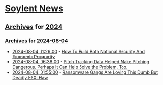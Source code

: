 # [Soylent News](../../../README.md)

## [Archives](../../index.md) for [2024](../index.md)

### [Archives](../../index.md) for [2024-08-04](index.md)

* [2024-08-04, 11:26:00](https://soylentnews.org/article.pl?sid=24/08/03/1638227&from=rss) - [How To Build Both National Security And Economic Prosperity](https://soylentnews.org/article.pl?sid=24/08/03/1638227&from=rss)
* [2024-08-04, 06:38:00](https://soylentnews.org/article.pl?sid=24/08/03/1520255&from=rss) - [Pitch Tracking Data Helped Make Pitching Dangerous.  Perhaps It Can Help Solve the Problem, Too.](https://soylentnews.org/article.pl?sid=24/08/03/1520255&from=rss)
* [2024-08-04, 01:55:00](https://soylentnews.org/article.pl?sid=24/08/03/0257254&from=rss) - [Ransomware Gangs Are Loving This Dumb But Deadly ESXi Flaw](https://soylentnews.org/article.pl?sid=24/08/03/0257254&from=rss)
